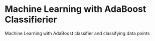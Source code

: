 # Machine Learning with AdaBoost Classifierier
Machine Learning with AdaBoost classifier and classifying data points
